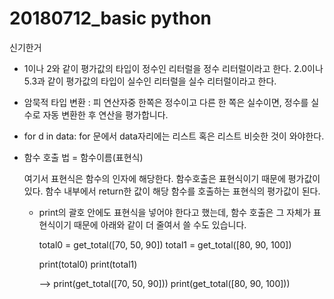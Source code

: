 # 20180712_basic python 

신기한거

- 1이나 2와 같이 평가값의 타입이 정수인 리터럴을 정수 리터럴이라고 한다. 2.0이나 5.3과 같이 평가값의 타입이 실수인 리터럴을 실수 리터럴이라고 한다. 

- 암묵적 타입 변환 : 피 연산자중 한쪽은 정수이고 다른 한 쪽은 실수이면, 정수를 실수로 자동 변환한 후 연산을 평가합니다. 

- for d in data: for 문에서 data자리에는 리스트 혹은 리스트 비슷한 것이 와야한다. 

- 함수 호출 법 = 함수이름(표현식)

  여기서 표현식은 함수의 인자에 해당한다. 함수호출은 표현식이기 때문에 평가값이 있다. 함수 내부에서 return한 값이 해당 함수를 호출하는 표현식의 평가값이 된다. 

  - print의 괄호 안에도 표현식을 넣어야 한다고 했는데, 함수 호출은 그 자체가 표현식이기 때문에 아래와 같이 더 줄여서 쓸 수도 있습니다. 

    total0 = get_total([70, 50, 90])
    total1 = get_total([80, 90, 100])

    print(total0)
    print(total1)

    --> print(get_total([70, 50, 90]))
    print(get_total([80, 90, 100]))

    